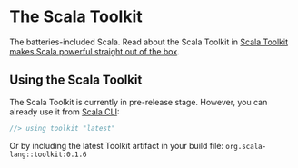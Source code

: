 # The Scala Toolkit
The batteries-included Scala. Read about the Scala Toolkit in [Scala Toolkit makes Scala powerful straight out of the box](https://virtuslab.com/blog/scala-toolkit-makes-scala-powerful-straight-out-of-the-box/).

## Using the Scala Toolkit

The Scala Toolkit is currently in pre-release stage. However, you can already use it from [Scala CLI](https://scala-cli.virtuslab.org/):
```scala
//> using toolkit "latest"
```
Or by including the latest Toolkit artifact in your build file: `org.scala-lang::toolkit:0.1.6`
